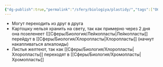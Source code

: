 ```yaml
---
{"dg-publish":true,"permalink":"/sfery/biologiya/plastidy/","tags":["Общаябиология"]}
---
```


- Могут переходить из друг в друга
- Картошку нельзя хранить на свету, так как примерно через 2 дня она позеленеет ([[Сферы/Биология/Лейкопласты\|Лейкопласты]] перейдут в [[Сферы/Биология/Хлоропласты\|Хлоропласты]] (начнут накапливаться алкалоиды)
- Листья желтеют, так как [[Сферы/Биология/Хлоропласты\|Хлоропласты]] переходят в [[Сферы/Биология/Хромопласты\|Хромопласты]]